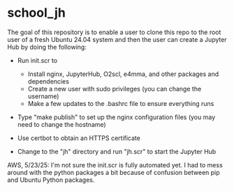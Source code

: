 # school_jh

The goal of this repository is to enable a user to clone this repo
to the root user of a fresh Ubuntu 24.04 system and then the user
can create a Jupyter Hub by doing the following:

* Run init.scr to

  - Install nginx, JupyterHub, O2scl, e4mma, and other
    packages and dependencies
  - Create a new user with sudo privileges (you can change the username)
  - Make a few updates to the .bashrc file to ensure everything runs

* Type "make publish" to set up the nginx configuration files
  (you may need to change the hostname)

* Use certbot to obtain an HTTPS certificate

* Change to the "jh" directory and run "jh.scr" to start the Jupyter Hub

AWS, 5/23/25: I'm not sure the init.scr is fully automated yet. I had
to mess around with the python packages a bit because of confusion
between pip and Ubuntu Python packages.

